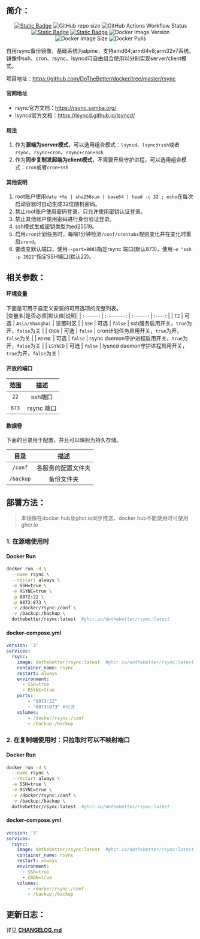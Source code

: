 ## 简介：
<p align="center">
<a target="_blank" href="https://github.com/DoTheBetter/docker/tree/master/rsync"><img alt="Static Badge" src="https://img.shields.io/badge/Github-DoTheBetter%2Fdocker-brightgreen"></a>
<img alt="GitHub repo size" src="https://img.shields.io/github/repo-size/DoTheBetter/docker?label=GitHub%20repo%20size">
<img alt="GitHub Actions Workflow Status" src="https://img.shields.io/github/actions/workflow/status/DoTheBetter/docker/DockerBuild_rsync.yml?label=GitHub%20Actions%20Workflow%20Status">
<br>
<a target="_blank" href="https://github.com/DoTheBetter/docker/pkgs/container/rsync"><img alt="Static Badge" src="https://img.shields.io/badge/ghcr.io-dothebetter%2Frsync-brightgreen"></a>
<a target="_blank" href="https://hub.docker.com/r/dothebetter/rsync"><img alt="Static Badge" src="https://img.shields.io/badge/Docker_hub-dothebetter%2Frsync-brightgreen"></a>
<img alt="Docker Image Version" src="https://img.shields.io/docker/v/dothebetter/rsync?label=Docker%20Image%20Version">
<img alt="Docker Image Size" src="https://img.shields.io/docker/image-size/dothebetter/rsync?label=Docker%20Image%20Size">
<img alt="Docker Pulls" src="https://img.shields.io/docker/pulls/dothebetter/rsync?label=Docker%20Pulls">
</p>

自用rsync备份镜像，基础系统为alpine，支持amd64;arm64v8;arm32v7系统。  镜像中ssh、cron、rsync、lsyncd可自由组合使用以分别实现server/client模式。 

项目地址：https://github.com/DoTheBetter/docker/tree/master/rsync

#### 官网地址

* rsync官方文档：https://rsync.samba.org/
* lsyncd官方文档：https://lsyncd.github.io/lsyncd/

#### 用法

1. 作为**源端为server模式**，可以选用组合模式：`lsyncd`、`lsyncd+ssh`或者`rsync`、`rsync+cron`、`rsync+cron+ssh`
2. 作为**同步复制发起端为client模式**，不需要开启守护进程，可以选用组合模式：`cron`或者`cron+ssh`

#### 其他说明
1. root账户使用`date +%s | sha256sum | base64 | head -c 32 ; echo`在每次启动容器时自动生成32位随机密码。
2. 禁止root账户使用密码登录，只允许使用密钥认证登录。
3. 禁止其他账户使用密码进行身份验证登录。
4. ssh模式生成密钥类型为ed25519。
5. 启用`cron`计划任务时，每隔1分钟检测`/conf/crontabs`规则变化并在变化时重启`crond`。
6. 要改变默认端口，使用`--port=8081`指定rsync 端口(默认873)，使用`-e "ssh -p 2022"`指定SSH端口(默认22)。

## 相关参数：

#### 环境变量
下面是可用于自定义安装的可用选项的完整列表。  
|变量名|是否必须|默认值|说明|
| :------: | :--------: | :------: | :----: |
|   `TZ`   |   可选   | `Asia/Shanghai` |                        设置时区                        |
|  `SSH`   |   可选   |     `false`     |        ssh服务启用开关，`true`为开，`false`为关        |
|  `CRON`  |   可选   |     `false`     |     cron计划任务启用开关，`true`为开，`false`为关      |
| `RSYNC`  |   可选   |     `false`     | rsync daemon守护进程启用开关，`true`为开，`false`为关  |
| `LSYNCD` |   可选   |     `false`     | lysncd daemon守护进程启用开关，`true`为开，`false`为关 |

#### 开放的端口

|范围|描述|
| :----: | :----: |
| `22`  |  ssh端口   |
| `873` | rsync 端口 |

#### 数据卷

下面的目录用于配置，并且可以映射为持久存储。  

|目录|描述|
| :----: | :----: |
|  `/conf`  | 各服务的配置文件夹 |
| `/backup` |     备份文件夹     |

## 部署方法：

> 本镜像在docker hub及ghcr.io同步推送，docker hub不能使用时可使用ghcr.io

### 1. 在源端使用时

#### Docker Run
  ```bash
  docker run -d \
  	--name rsync \
  	--restart always \
  	-e SSH=true \
  	-e RSYNC=true \
  	-p 8872:22 \
  	-p 8873:873 \
  	-v /docker/rsync:/conf \
  	-v /backup:/backup \
  	dothebetter/rsync:latest  #ghcr.io/dothebetter/rsync:latest
  ```
#### docker-compose.yml
```yml
version: '3'
services:
  rsync:
    image: dothebetter/rsync:latest  #ghcr.io/dothebetter/rsync:latest
    container_name: rsync
    restart: always
    environment:
      - SSH=true
      - RSYNC=true
    ports:
        - "8872:22"
        - "8873:873" #可选
    volumes:
        - /docker/rsync:/conf
        - /backup:/backup
```

### 2. 在复制端使用时：只拉取时可以不映射端口

#### Docker Run
  ```bash
  docker run -d \
  	--name rsync \
  	--restart always \
  	-e SSH=true \
  	-e RSYNC=true \
  	-v /docker/rsync:/conf \
  	-v /backup:/backup \
  	dothebetter/rsync:latest  #ghcr.io/dothebetter/rsync:latest
  ```
#### docker-compose.yml
```yml
version: '3'
services:
  rsync:
    image: dothebetter/rsync:latest  #ghcr.io/dothebetter/rsync:latest
    container_name: rsync
    restart: always
    environment:
      - SSH=true
      - CRON=true
    volumes:
        - /docker/rsync:/conf
        - /backup:/backup
```
## 更新日志：
详见 **[CHANGELOG.md](./CHANGELOG.md)**